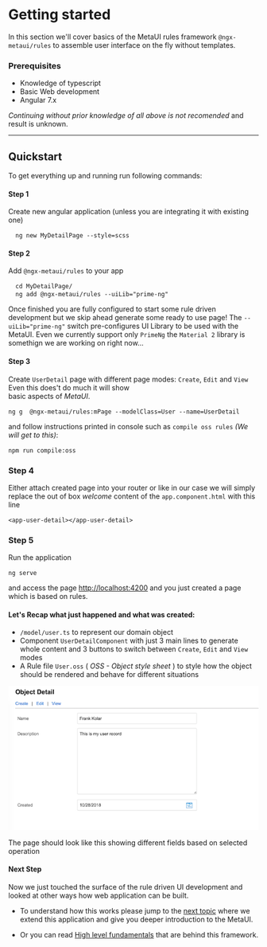 # Getting started

In this section we'll cover basics of the MetaUI rules framework `@ngx-metaui/rules` to assemble user interface on the fly without templates.
 

### Prerequisites
+ Knowledge of typescript 
+ Basic Web development
+ Angular 7.x

_Continuing without prior knowledge of all above is not recomended_ and result is unknown.

----

## Quickstart 

To get everything up and running run following commands:

#### Step 1

Create new angular application (unless you are integrating it with existing one)
```
  ng new MyDetailPage --style=scss
```


#### Step 2

Add `@ngx-metaui/rules` to your app
```
  cd MyDetailPage/
  ng add @ngx-metaui/rules --uiLib="prime-ng"
```

Once finished you are fully configured to start some rule driven development but we skip ahead generate some ready to use page!
The `--uiLib="prime-ng"`  switch pre-configures UI Library to be used with the MetaUI. Even we currently support only `PrimeNg`
the `Material 2` library is somethign we are working on right now...



#### Step 3

Create `UserDetail` page with different page modes:  `Create`, `Edit` and `View`  Even this does't do much it will show  
basic aspects of _MetaUI_.

```
ng g  @ngx-metaui/rules:mPage --modelClass=User --name=UserDetail 
```
and follow instructions printed in console such as `compile oss rules` _(We will get to this)_:

```
npm run compile:oss
```

### Step 4

Either attach created page into your router or like in our case  we will simply replace the out of box 
_welcome_ content of the  `app.component.html` with this line

```
<app-user-detail></app-user-detail>
```

### Step 5

Run the application 

```
ng serve
```
and access the page [http://localhost:4200][2] and you just created a page which is based on rules.



#### Let's Recap what just happened and what was created: 

*  `/model/user.ts` to represent our domain object
*  Component `UserDetailComponent` with just 3 main lines to generate whole content and 3 buttons to switch between `Create`, `Edit` and `View` 
modes
* A Rule file `User.oss` ( _OSS - Object style sheet_ ) to style how the object should be rendered and behave for different situations

![alt text](https://raw.githubusercontent.com/ngx-meta/rules/master/docs/meta/getting-started-1.1.png "Generate MetaUI Application")

The page should look like this showing different fields based on selected operation


#### Next Step 

Now we just touched the surface of the rule driven UI development and looked at other ways how web application can be 
built. 

* To understand how this works please jump to the [next topic][2] where we extend this application and give you 
deeper introduction to the MetaUI.

* Or you can read [High level fundamentals][3] that are behind this framework. 
    
 [1]: http://localhost:4200
 [2]: #/oss-rules
 [3]: #/metaui-architecture
 
     
